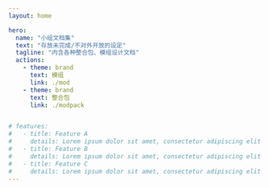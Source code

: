 ```yaml
---
layout: home

hero:
  name: "小组文档集"
  text: "存放未完成/不对外开放的设定"
  tagline: "内含各种整合包、模组设计文档"
  actions:
    - theme: brand
      text: 模组
      link: ./mod
    - theme: brand
      text: 整合包
      link: ./modpack


# features:
#   - title: Feature A
#     details: Lorem ipsum dolor sit amet, consectetur adipiscing elit
#   - title: Feature B
#     details: Lorem ipsum dolor sit amet, consectetur adipiscing elit
#   - title: Feature C
#     details: Lorem ipsum dolor sit amet, consectetur adipiscing elit
---
```

<!-- <index/>
<script setup>
import index from './index.vue'
</script> -->